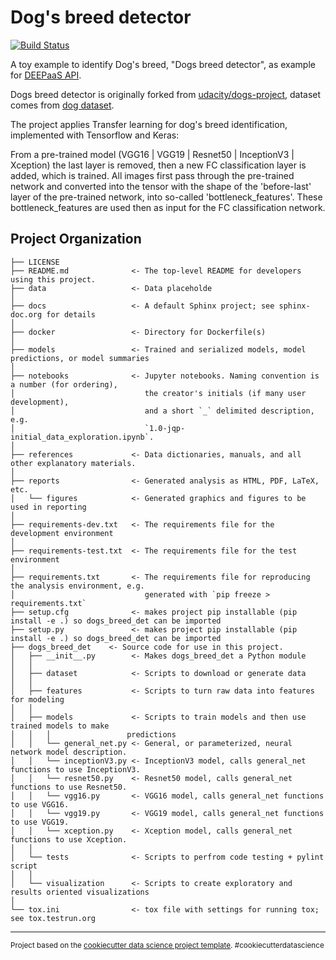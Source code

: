 Dog's breed detector
==============================

[![Build Status](https://jenkins.indigo-datacloud.eu:8080/buildStatus/icon?job=Pipeline-as-code/DEEP-OC-org/dogs_breed_det/master)](https://jenkins.indigo-datacloud.eu:8080/job/Pipeline-as-code/job/DEEP-OC-org/job/dogs_breed_det/job/master/)

A toy example to identify Dog's breed, "Dogs breed detector", as example for [DEEPaaS API](https://github.com/indigo-dc/DEEPaaS).

Dogs breed detector is originally forked from [udacity/dogs-project](https://github.com/udacity/dog-project), dataset comes from [dog dataset](https://s3-us-west-1.amazonaws.com/udacity-aind/dog-project/dogImages.zip).

The project applies Transfer learning for dog's breed identification, implemented with Tensorflow and Keras:

From a pre-trained model (VGG16 | VGG19 | Resnet50 | InceptionV3 | Xception) the last layer is removed, then a new FC classification layer is added, which is trained. All images first pass through the pre-trained network and converted into the tensor with the shape of the 'before-last' layer of the pre-trained network, into so-called 'bottleneck_features'. These bottleneck_features are used then as input for the FC classification network.



Project Organization
------------

    ├── LICENSE
    ├── README.md              <- The top-level README for developers using this project.
    ├── data                   <- Data placeholde
    │
    ├── docs                   <- A default Sphinx project; see sphinx-doc.org for details
    │
    ├── docker                 <- Directory for Dockerfile(s)
    │
    ├── models                 <- Trained and serialized models, model predictions, or model summaries
    │
    ├── notebooks              <- Jupyter notebooks. Naming convention is a number (for ordering),
    │                             the creator's initials (if many user development),
    │                             and a short `_` delimited description, e.g.
    │                             `1.0-jqp-initial_data_exploration.ipynb`.
    │
    ├── references             <- Data dictionaries, manuals, and all other explanatory materials.
    │
    ├── reports                <- Generated analysis as HTML, PDF, LaTeX, etc.
    │   └── figures            <- Generated graphics and figures to be used in reporting
    │
    ├── requirements-dev.txt   <- The requirements file for the development environment
    │
    ├── requirements-test.txt  <- The requirements file for the test environment
    │
    ├── requirements.txt       <- The requirements file for reproducing the analysis environment, e.g.
    │                             generated with `pip freeze > requirements.txt`
    ├── setup.cfg              <- makes project pip installable (pip install -e .) so dogs_breed_det can be imported
    ├── setup.py               <- makes project pip installable (pip install -e .) so dogs_breed_det can be imported
    ├── dogs_breed_det    <- Source code for use in this project.
    │   ├── __init__.py        <- Makes dogs_breed_det a Python module
    │   │
    │   ├── dataset            <- Scripts to download or generate data
    │   │
    │   ├── features           <- Scripts to turn raw data into features for modeling
    │   │
    │   ├── models             <- Scripts to train models and then use trained models to make
    │   │   │                 predictions
    │   │   └── general_net.py <- General, or parameterized, neural network model description.
    │   │   └── inceptionV3.py <- InceptionV3 model, calls general_net functions to use InceptionV3.
    │   │   └── resnet50.py    <- Resnet50 model, calls general_net functions to use Resnet50.
    │   │   └── vgg16.py       <- VGG16 model, calls general_net functions to use VGG16.
    │   │   └── vgg19.py       <- VGG19 model, calls general_net functions to use VGG19.
    │   │   └── xception.py    <- Xception model, calls general_net functions to use Xception.
    │   │
    │   └── tests              <- Scripts to perfrom code testing + pylint script
    │   │
    │   └── visualization      <- Scripts to create exploratory and results oriented visualizations
    │
    └── tox.ini                <- tox file with settings for running tox; see tox.testrun.org


--------

<p><small>Project based on the <a target="_blank" href="https://drivendata.github.io/cookiecutter-data-science/">cookiecutter data science project template</a>. #cookiecutterdatascience</small></p>
